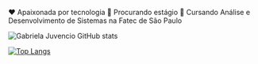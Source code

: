 ❤ Apaixonada por tecnologia
👀 Procurando estágio
📖 Cursando Análise e Desenvolvimento de Sistemas na Fatec de São Paulo

![Gabriela Juvencio GitHub stats](https://github-readme-stats.vercel.app/api?username=Umagabs&show_icons=true&theme=jolly&count_private=true)

[![Top Langs](https://github-readme-stats.vercel.app/api/top-langs/?username=Umagabs&layout=compact)](https://github.com/Umagabs/github-readme-stats)
